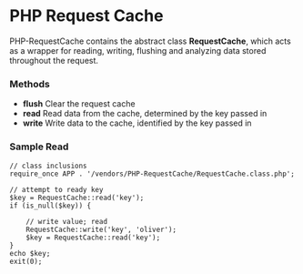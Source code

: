 PHP Request Cache
===

PHP-RequestCache contains the abstract class **RequestCache**, which acts as a
wrapper for reading, writing, flushing and analyzing data stored throughout the
request.

### Methods
 - **flush** Clear the request cache
 - **read** Read data from the cache, determined by the key passed in
 - **write** Write data to the cache, identified by the key passed in

### Sample Read

    // class inclusions
    require_once APP . '/vendors/PHP-RequestCache/RequestCache.class.php';

    // attempt to ready key
    $key = RequestCache::read('key');
    if (is_null($key)) {

        // write value; read
        RequestCache::write('key', 'oliver');
        $key = RequestCache::read('key');
    }
    echo $key;
    exit(0);
